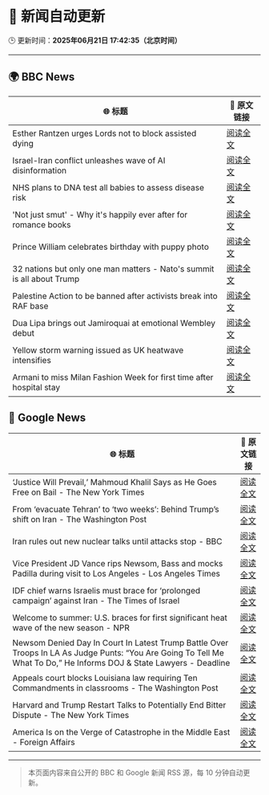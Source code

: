 # 🧠 新闻自动更新

🕒 更新时间：**2025年06月21日 17:42:35（北京时间）**

---

## 🌍 BBC News

| 🌐 标题 | 🔗 原文链接 |
|--------|-------------|
| Esther Rantzen urges Lords not to block assisted dying | [阅读全文](https://www.bbc.com/news/articles/cx23nd10295o) |
| Israel-Iran conflict unleashes wave of AI disinformation | [阅读全文](https://www.bbc.com/news/articles/c0k78715enxo) |
| NHS plans to DNA test all babies to assess disease risk | [阅读全文](https://www.bbc.com/news/articles/c1ljg7v0vmpo) |
| 'Not just smut' - Why it's happily ever after for romance books | [阅读全文](https://www.bbc.com/news/articles/c75r6kq2pdwo) |
| Prince William celebrates birthday with puppy photo | [阅读全文](https://www.bbc.com/news/articles/crk645er1kpo) |
| 32 nations but only one man matters - Nato's summit is all about Trump | [阅读全文](https://www.bbc.com/news/articles/c93kqnz3pxgo) |
| Palestine Action to be banned after activists break into RAF base | [阅读全文](https://www.bbc.com/news/articles/cn81g4e0nlyo) |
| Dua Lipa brings out Jamiroquai at emotional Wembley debut | [阅读全文](https://www.bbc.com/news/articles/c98wdj5peyko) |
| Yellow storm warning issued as UK heatwave intensifies | [阅读全文](https://www.bbc.com/news/articles/cg5z78nyglpo) |
| Armani to miss Milan Fashion Week for first time after hospital stay | [阅读全文](https://www.bbc.com/news/articles/cx2k8dynrr0o) |

## 📰 Google News

| 🌐 标题 | 🔗 原文链接 |
|--------|-------------|
| ‘Justice Will Prevail,’ Mahmoud Khalil Says as He Goes Free on Bail - The New York Times | [阅读全文](https://news.google.com/rss/articles/CBMigwFBVV95cUxOUFRVVHFhYnYwSkZmMjFXWlhoNUNoZndHblpFbzVzbTg0X2Y1aGg1c1hwa2VnMnowUDFCbVpYeC1JUlVoZ3piaTZtbHNoRGQ3OVo2bk9kUUwtcG5WLXA0WVJicjM3ZGE3dVMyQTZEcGhvNFJxUFJGWHdJOFo0cHlMNWdoaw?oc=5) |
| From ‘evacuate Tehran’ to ‘two weeks’: Behind Trump’s shift on Iran - The Washington Post | [阅读全文](https://news.google.com/rss/articles/CBMigAFBVV95cUxPQjhjbWhVWkhnTGdrQ0FHbjhPajgtUE02TzNmbl83OENrRFdManJQb0pkZmlsdnVncGxVOTlKMElGU0ZuZlE3X2s3OERtS1hrUkdBNkE2NmpmM0huTTdua3RsZl9qTUpWZ2ZIS2lTc0hPNlBMeUYtQ05jaUJLRXVoSg?oc=5) |
| Iran rules out new nuclear talks until attacks stop - BBC | [阅读全文](https://news.google.com/rss/articles/CBMiWkFVX3lxTE5oYnB3N1pyQzZyMFZZNnZqZHcyR2xBOHFYM2VHbUU0WHJkRkViSmpodXlodDBydmhZTVd1QVAtdHl3WkhKRmxGcmdwUjUtdkVNU2xEWkVjUDdVUdIBX0FVX3lxTE1RZGVDSDVOWHdTWGlPeDVBM1d1cHdESXJ4alBLOXF0WVFHM2xBVGp0ZHp2Q1M2TkpNRWxzd2o4YlY3YXRLaGVpTU0yM1k5NjRleGZTdWpOOGVrVWtRV0Jz?oc=5) |
| Vice President JD Vance rips Newsom, Bass and mocks Padilla during visit to Los Angeles - Los Angeles Times | [阅读全文](https://news.google.com/rss/articles/CBMingFBVV95cUxQSXpPa2VGcDFkZmZ1RmhaUzZvTE9ReVBabVdYX0hRMDEwRV9zRTVNd0pvVThZTUh5dG1rLVd6ekZRM3c4N1NaMjBDdUI5ZDF5VmRpRVdnaGxnWEJ1eDBxbFYtYXB2bmpjRnZSSVZybVpJY0lzXzBFQVM5N3FPYmlmbTR2Vl9uSEhLNTBYREtFZGpzbk1BYnBIMHdfblotQQ?oc=5) |
| IDF chief warns Israelis must brace for ‘prolonged campaign’ against Iran - The Times of Israel | [阅读全文](https://news.google.com/rss/articles/CBMipAFBVV95cUxPUUgtWVRwR2w0S0ZUVzdBUExhMk1yNzcyYi00UGRfaVVJdjVrbVZlZmRlbWZUMDhFMnhVVW01QmxzT1ZUTzE2d0I2VU4tT1RWWFp5WGUwTXN1dUxUeFprX1hieTNSeld1NU1kUHc2blBzTWc2NTFEOVJjYlVvWGlBUVIzYlR6bHMzUHZQTWx5dDV5Z0JVVEpVZ2RadnFYdUVaWC11OdIBqgFBVV95cUxOaHhUNHNvNjZtUjY2RWVMNlZyTnY2bVZYTUViSXNaSWt5OGFaX1B5bHg2NnJWdHFBN0dmTXo2X0ZjRTd2OGNISmotR2M0YTVzLS1yM2V0X0pFRDJfaThwb2Fnd2g4bzQ2RTM2NkFSQWVjVUxxRE5qNmtYX01PcWJUd2w1bFEtNG9wWU5SbVlVQzlkcDJqa3dLS0w4cFhoX1V1czRrQWJ6T0s3UQ?oc=5) |
| Welcome to summer: U.S. braces for first significant heat wave of the new season - NPR | [阅读全文](https://news.google.com/rss/articles/CBMiggFBVV95cUxQT05BaV8xWkVSa09oRk1JQWg1dEtNcVE5MTEybEhmWjI2OHJzWmRnc25jLU81UFJkYm4zaGFIQzhTVTZWLU8zRjdINjhJbnlmVWs5UHRlamdYa3pxTWhPTXhTam5tVm1makZZaXJzY2hXd2dqTE55V2s5OHYzamN3ekdn?oc=5) |
| Newsom Denied Day In Court In Latest Trump Battle Over Troops In LA As Judge Punts: “You Are Going To Tell Me What To Do,” He Informs DOJ & State Lawyers - Deadline | [阅读全文](https://news.google.com/rss/articles/CBMie0FVX3lxTE9menhnN0RLRFBRa19PbkhxN1d5bFhUTEN0RWllTC16SUlDNnRrSGQyNUZzYmkyb0w0MHBLMEJydjVQSHBWR3VTQkFmelVSZlNkdE15SEJIbjU3Z2dZQUhKRUhYX2xNSENGTUZ3MXBRQXcwem9pR2FqMUpvYw?oc=5) |
| Appeals court blocks Louisiana law requiring Ten Commandments in classrooms - The Washington Post | [阅读全文](https://news.google.com/rss/articles/CBMilwFBVV95cUxQeFBHZUlIckRNX04wdEJ3a1VzQlBaWmNZNHZiS3NtU0k2aERIVW80cVc1VnlwRWNRXy1GaHZRb1lUdFZpa1JZZExGZlhuSkJQU041V1JaUWc1QUcxWlkzU05PRGlUNnpwNU9kcE14ci1XX0tYT1dxbGZsLTFTMnpUZVNJOGYyT3JiY3ZENXRsMHJMMy1mU0J3?oc=5) |
| Harvard and Trump Restart Talks to Potentially End Bitter Dispute - The New York Times | [阅读全文](https://news.google.com/rss/articles/CBMiiAFBVV95cUxOT3c1TUpIdzJ3aHE0cDNJV1NIZ0lNeHZQS3c4QUhPYmVJNGNSeEJMWDdVZG1rM3piY1RzOFZLa0JOZU9FQTRLNGtScGpqaG9maExiN3VEbkdmalNmOWc4bWpxVURlMkN6dEZDU1hPVTdFRzk5YTRvRWxOMnluTnRvZHlFLTctRVVC?oc=5) |
| America Is on the Verge of Catastrophe in the Middle East - Foreign Affairs | [阅读全文](https://news.google.com/rss/articles/CBMihwFBVV95cUxQSkxQR3Q5bl80MzJfdFhRV0l5cnNqWWpOWEQwOHVRaFBtWHB2amI0M1lXLS1iQlBVMm1lcnZsRWc1aG5iZ1loUG56eXJTcUlqeGt3aXFYYjJXcVdTaXVTb29fZV8zR1pSYXBOTXROX1FrY1hVWl9ZQkhtTUkxR1d5QWdoc2dGTUU?oc=5) |

---
> 本页面内容来自公开的 BBC 和 Google 新闻 RSS 源，每 10 分钟自动更新。